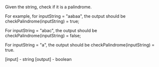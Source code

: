 Given the string, check if it is a palindrome.

For example, for inputString = "aabaa", the output should be
checkPalindrome(inputString) = true;

For inputString = "abac", the output should be
checkPalindrome(inputString) = false;

For inputString = "a", the output should be
checkPalindrome(inputString) = true.

[input] - string
[output] - boolean